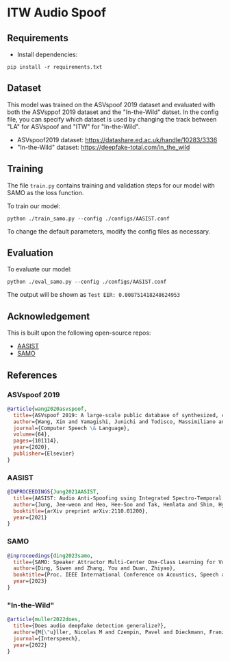# ITW Audio Spoof

## Requirements
- Install dependencies:

```
pip install -r requirements.txt
```

## Dataset
This model was trained on the ASVspoof 2019 dataset and evaluated with both the ASVsppof 2019 dataset and the "In-the-Wild" datset.
In the config file, you can specify which dataset is used by changing the track between "LA" for ASVspoof and "ITW" for "In-the-Wild".

- ASVspoof2019 dataset: https://datashare.ed.ac.uk/handle/10283/3336
- "In-the-Wild" dataset: https://deepfake-total.com/in_the_wild

## Training
The file `train.py` contains training and validation steps for our model with SAMO as the loss function.

To train our model:
```
python ./train_samo.py --config ./configs/AASIST.conf
```

To change the default parameters, modify the config files as necessary.

## Evaluation
To evaluate our model:
```
python ./eval_samo.py --config ./configs/AASIST.conf
```

The output will be shown as `Test EER: 0.008751418248624953`

## Acknowledgement
This is built upon the following open-source repos:
- [AASIST](https://github.com/clovaai/aasist)
- [SAMO](https://github.com/sivannavis/samo)


## References
### ASVspoof 2019
```bibtex
@article{wang2020asvspoof,
  title={ASVspoof 2019: A large-scale public database of synthesized, converted and replayed speech},
  author={Wang, Xin and Yamagishi, Junichi and Todisco, Massimiliano and Delgado, H{\'e}ctor and Nautsch, Andreas and Evans, Nicholas and Sahidullah, Md and Vestman, Ville and Kinnunen, Tomi and Lee, Kong Aik and others},
  journal={Computer Speech \& Language},
  volume={64},
  pages={101114},
  year={2020},
  publisher={Elsevier}
}
```

### AASIST
```bibtex
@INPROCEEDINGS{Jung2021AASIST,
  title={AASIST: Audio Anti-Spoofing using Integrated Spectro-Temporal Graph Attention Networks}, 
  author={Jung, Jee-weon and Heo, Hee-Soo and Tak, Hemlata and Shim, Hye-jin and Chung, Joon Son and Lee, Bong-Jin and Yu, Ha-Jin and Evans, Nicholas},
  booktitle={arXiv preprint arXiv:2110.01200}, 
  year={2021}
}
```

### SAMO
```bibtex
@inproceedings{ding2023samo,
  title={SAMO: Speaker Attractor Multi-Center One-Class Learning for Voice Anti-Spoofing},
  author={Ding, Siwen and Zhang, You and Duan, Zhiyao},
  booktitle={Proc. IEEE International Conference on Acoustics, Speech and Signal Processing (ICASSP)},
  year={2023}
}
```

### "In-the-Wild"
```bibtex
@article{muller2022does,
  title={Does audio deepfake detection generalize?},
  author={M{\"u}ller, Nicolas M and Czempin, Pavel and Dieckmann, Franziska and Froghyar, Adam and B{\"o}ttinger, Konstantin},
  journal={Interspeech},
  year={2022}
}
```